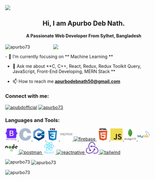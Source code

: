 <img align="center" width="1000" src="https://png.pngtree.com/thumb_back/fh260/background/20240610/pngtree-computer-of-a-programmer-with-lines-code-of-software-image_15746003.jpg">
 <h2 align="center">Hi, I am Apurbo Deb Nath.</h2>
<h4 align="center">A Passionate Web Developer From Sylhet, Bangladesh</h4>
<img align="right" width="350" src="https://static.vecteezy.com/system/resources/previews/008/826/724/original/programmer-developer-engineer-with-laptop-sitting-at-the-office-desk-holding-a-pen-while-coding-and-developing-concept-illustration-free-vector.jpg">
<p align="left"> <img src="https://komarev.com/ghpvc/?username=apurbo73&label=Profile%20views&color=0e75b6&style=flat" alt="apurbo73" />
</p>
- 🌱 I’m currently focusing on ** Machine Learning **

- 💬 Ask me about **C, C++, React, Redux, Redux Toolkit Query, JavaScript, Front-End Developing, MERN Stack **
  
- 📫 How to reach me **apurbodebnath50@gmail.com**

<h3 align="left">Connect with me:</h3>
<p align="">

<a href="https://linkedin.com/in/apubdofficial" target="blank"><img align="center" src="https://raw.githubusercontent.com/rahuldkjain/github-profile-readme-generator/master/src/images/icons/Social/linked-in-alt.svg" alt="apubdofficial" height="30" width="30" /></a>
<a href="https://www.codechef.com/users/apurbo_7350" target="blank"><img align="center" src="https://miro.medium.com/v2/resize:fit:1200/1*00C_a6JMPYeLdFyx0g28aQ.png" alt="apurbo73" height="30" width="70" /></a>

</p>

<h3 align="left">Languages and Tools:</h3>

<p align="left"> <a href="https://getbootstrap.com" target="_blank" rel="noreferrer"> <img src="https://raw.githubusercontent.com/devicons/devicon/master/icons/bootstrap/bootstrap-plain-wordmark.svg" alt="bootstrap" width="40" height="40"/> </a> <a href="https://www.cprogramming.com/" target="_blank" rel="noreferrer"> <img src="https://raw.githubusercontent.com/devicons/devicon/master/icons/c/c-original.svg" alt="c" width="40" height="40"/> </a> <a href="https://www.w3schools.com/cpp/" target="_blank" rel="noreferrer"> <img src="https://raw.githubusercontent.com/devicons/devicon/master/icons/cplusplus/cplusplus-original.svg" alt="cplusplus" width="40" height="40"/> </a> <a href="https://www.w3schools.com/css/" target="_blank" rel="noreferrer"> <img src="https://raw.githubusercontent.com/devicons/devicon/master/icons/css3/css3-original-wordmark.svg" alt="css3" width="40" height="40"/> </a> <a href="https://expressjs.com" target="_blank" rel="noreferrer"> <img src="https://raw.githubusercontent.com/devicons/devicon/master/icons/express/express-original-wordmark.svg" alt="express" width="40" height="40"/> </a> <a href="https://firebase.google.com/" target="_blank" rel="noreferrer"> <img src="https://www.vectorlogo.zone/logos/firebase/firebase-icon.svg" alt="firebase" width="40" height="40"/> </a> <a href="https://www.w3.org/html/" target="_blank" rel="noreferrer"> <img src="https://raw.githubusercontent.com/devicons/devicon/master/icons/html5/html5-original-wordmark.svg" alt="html5" width="40" height="40"/> </a> <a href="https://developer.mozilla.org/en-US/docs/Web/JavaScript" target="_blank" rel="noreferrer"> <img src="https://raw.githubusercontent.com/devicons/devicon/master/icons/javascript/javascript-original.svg" alt="javascript" width="40" height="40"/> </a> <a href="https://www.mongodb.com/" target="_blank" rel="noreferrer"> <img src="https://raw.githubusercontent.com/devicons/devicon/master/icons/mongodb/mongodb-original-wordmark.svg" alt="mongodb" width="40" height="40"/> </a> <a href="https://www.mysql.com/" target="_blank" rel="noreferrer"> <img src="https://raw.githubusercontent.com/devicons/devicon/master/icons/mysql/mysql-original-wordmark.svg" alt="mysql" width="40" height="40"/> </a> <a href="https://nodejs.org" target="_blank" rel="noreferrer"> <img src="https://raw.githubusercontent.com/devicons/devicon/master/icons/nodejs/nodejs-original-wordmark.svg" alt="nodejs" width="40" height="40"/> </a> <a href="https://postman.com" target="_blank" rel="noreferrer"> <img src="https://www.vectorlogo.zone/logos/getpostman/getpostman-icon.svg" alt="postman" width="40" height="40"/> </a> <a href="https://reactjs.org/" target="_blank" rel="noreferrer"> <img src="https://raw.githubusercontent.com/devicons/devicon/master/icons/react/react-original-wordmark.svg" alt="react" width="40" height="40"/> </a> <a href="https://reactnative.dev/" target="_blank" rel="noreferrer"> <img src="https://reactnative.dev/img/header_logo.svg" alt="reactnative" width="40" height="40"/> </a> <a href="https://redux.js.org" target="_blank" rel="noreferrer"> <img src="https://raw.githubusercontent.com/devicons/devicon/master/icons/redux/redux-original.svg" alt="redux" width="40" height="40"/> </a> <a href="https://tailwindcss.com/" target="_blank" rel="noreferrer"> <img src="https://www.vectorlogo.zone/logos/tailwindcss/tailwindcss-icon.svg" alt="tailwind" width="40" height="40"/> </a> </p>





<p><img align="left" src="https://github-readme-stats.vercel.app/api/top-langs?username=apurbo73&show_icons=true&locale=en&layout=compact" alt="apurbo73" /></p>
<p>&nbsp;<img align="center" src="https://github-readme-stats.vercel.app/api?username=apurbo73&show_icons=true&locale=en" alt="apurbo73" /></p>
<p><img align="center" src="https://github-readme-streak-stats.herokuapp.com/?user=apurbo73&" alt="apurbo73" /></p>
